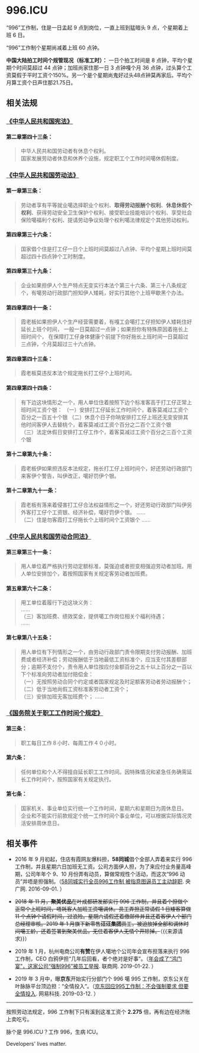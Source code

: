996.ICU
===

“996”工作制，住是一日孟起 9 点到岗位，一直上班到猛暗头 9 点，个星期着上班 6 日。

“996”工作制个星期尚减着上班 60 点钟。

**中国大陆拍工时间个规管现况（标准工时）：**
 一日个拍工时间是 8 点钟，平均个星期个时间莫超过 44 点钟；加班尚家住那一日 3 点钟嘎个月 36 点钟，过头算个工资莫假于平时工资个150%。另一个是个星期尚鬼好过头48点钟莫再家后。平均个月算工资个日声住那21.75日。

## 相关法规

### [《中华人民共和国宪法》](http://www.npc.gov.cn/npc/xinwen/2018-03/22/content_2052489.htm)

#### 第二章第四十三条：

> 中华人民共和国劳动者有休息个权利。  
> 国家发展劳动者休息和休养个设施，规定职工个工作时间噶休假制度。  

### [《中华人民共和国劳动法》](http://www.npc.gov.cn/npc/xinwen/2019-01/07/content_2070261.htm)

#### 第一章第三条：
> 劳动者享有平等就业噶选择职业个权利、**取得劳动报酬个权利**、**休息休假个权利**、获得劳动安全卫生保护个权利、接受职业技能培训个权利、享受社会保险噶福利个权利、提请劳动争议处理个权利噶法律规定个其他劳动权利。

#### 第四章第三十六条：  
> 国家倡个住是打工仔一日个上班时间莫超过八点钟、平均个星期上班时间莫超过四十四点钟个工时制度。

#### 第四章第三十九条：  
> 企业如果担伊人个生产特点无变实行本法个第三十六条、第三十八条规定个，有噶劳动行政部门担知伊人矮耗，好实行其他个上班甲歇黑个办法。 

#### 第四章第四十一条：    
> 霞老板如果担伊人个生产经营需要着，有嘎工会噶打工仔担知伊人矮耗住好延长上班个时间， 一般一日莫超过一点钟；如果担你有特殊原因着拖长上班时间个， 在保障打工仔身体健康个前提下你好拖长上班时间一日莫超过三点钟，个月莫超过三十六点钟。

#### 第四章第四十三条：  
> 霞老板莫违反本法个规定拖长打工仔个上班时间。

#### 第四章第四十四条：  
> 有下边这块情形之一个，用人单位住着按照下边个标准客高于打工仔正常上班时间工资个银：
> （一）安排打工仔延长工作时间个，着客莫减过工资个百分之一百五十个银
> （二）休息个日子你呐安排打工仔上班还无变安排其他时间客伊人去替桃个，着客莫减过工资个百分之二百个工资个银  
> （三）法定休假日安排打工仔工作个，着客莫减过工资个百分之三百个工资个银

#### 第十二章第九十条：  
> 霞老板伊如果担违反本法规定，拖长打工仔上班时间个，好还劳动行政部门来客伊个警告，叫伊改正，噶好罚伊个银。

#### 第十二章第九十一条：  
> 霞老板有落来着侵害打工仔合法权益情形之一个，好还劳动行政部门叫伊另外客打工仔个工资银、经济补偿，噶好罚伊个银。 
>  ……  
>  （二）住是勿客霞打工仔拖长个上班时间个工资银个
>  ……  

### [《中华人民共和国劳动合同法》](http://www.npc.gov.cn/wxzl/gongbao/2013-04/15/content_1811058.htm)

#### 第三章第三十一条：
> 用人单位着严格执行劳动定额标准，莫强迫或者担变相强迫劳动者加班。用人单位安排加个，着按照国家有关规定客劳动者加班费。  

#### 第五章第六十二条：
> 用工单位着履行下边这块义务：  
> ……  
> （三）客加班费、绩效奖金，提供噶工作岗位相关个福利待遇；  
> ……  

#### 第七章第八十五条：
> 用人单位有下列情形之一个，由劳动行政部门责令限期支付劳动报酬、加班费或者经济补偿；劳动报酬低于当地最低工资标准个，应当支付其差额部分；逾期不支付个，责令用人单位按应付金额百分之五十以上百分之一百以下个标准向劳动者加付赔偿金：  
>  （一）无按照劳动合同个约定或者国家规定及时足额客劳动者劳动报酬个；  
>  （二）低于当地尚假工资标准客劳动者工资个；  
>  （三）安排加班无客加班费个；
……  

### [《国务院关于职工工作时间个规定》](http://www.mohrss.gov.cn/SYrlzyhshbzb/zcfg/flfg/xzfg/201604/t20160412_237909.html)

#### 第三条：
> 职工每日工作８小时、每周工作４０小时。

#### 第六条：
> 任何单位和个人不得擅自延长职工工作时间。因特殊情况和紧急任务确需延长工作时间个，按照国家有关规定执行。

#### 第七条：
> 国家机关、事业单位实行统一个工作时间，星期六和星期日为周休息日。  
> 企业和不能实行前款规定个统一工作时间个事业单位，可以根据实际情况灵活安排周休息日。

## 相关事件

- 2016 年 9 月初起，住店有霞网友爆料担，**58同城**倡个全部人弄着来实行 996 工作制，并且星期六日加班无工资。公司方面伊人担，为了来应付业务量高峰期，公司年年个 9、10 月份弄有动员，算做常规性个活动，而这次“996 动员”并唔是担强制。（[58同城实行全员996工作制 被指意图逼员工主动辞职](http://finance.cnr.cn/gs/20160901/t20160901_523105136.shtml). 央广网. 2016-09-01. ）

- ~~2018 年 11 月，**聚美优品**在叶成都研发部实行 996 工作制，并且着个担做个正常个上班时间，唔耗客人加班工资噶调休。员工弄担正常请假 1 日矮客算做 11 个点钟个请假时间，过浪险。星期六请假还着缴邮件并且还着客伊人个部门总经理审核。2019 年 1 月旗下新零售**汪汪集团**员工，被迫放掉全部和调休时间噶工龄，还着签署到聚美优品，无住着客伊人无情个开除掉。~~（{{来源请求}}）

- 2019 年 1 月，杭州电商公司**有赞**在伊人噶地个公司年会宣布担落来执行 996 工作制，CEO 白鸦伊担“几年后回看，者个绝对是好事”。（[年会成了“鸿门宴”，这家公司“强制996”被员工举报](http://www.linkshop.com.cn/web/archives/2019/418163.shtml). 联商网. 2019-01-22. ）

- 2019 年 3 月中，曝**京东**开始实行分部门个 996 噶 995 工作制，京东公关在叶脉脉平台顶边担：“全情投入”。（[京东回应995工作制：不会强制要求 但要全情投入](http://tech.163.com/19/0312/13/EA2QGIOK00097U7R.html). 网易科技. 2019-03-12. ）

---

按照劳动法规定，996 工作制下只有溪到这准工资个 **2.275** 倍，再有边在经济账上卖吃亏。

脉个是 996.ICU？工作 996，生病 ICU。

Developers' lives matter.
